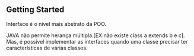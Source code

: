 ## Getting Started

Interface é o nível mais abstrato da POO.

JAVA não permite herança múltipla.[EX:não existe class a extends b e c].
Mas, é possível implementar as interfaces quando uma classe precisar ter características de várias classes.